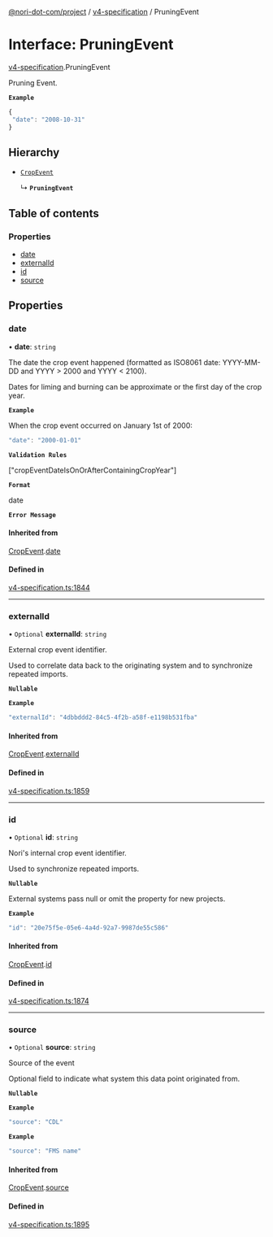 [@nori-dot-com/project](../README.md) / [v4-specification](../modules/v4_specification.md) / PruningEvent

# Interface: PruningEvent

[v4-specification](../modules/v4_specification.md).PruningEvent

Pruning Event.

**`Example`**

```js
{
 "date": "2008-10-31"
}
```

## Hierarchy

- [`CropEvent`](v4_specification.CropEvent.md)

  ↳ **`PruningEvent`**

## Table of contents

### Properties

- [date](v4_specification.PruningEvent.md#date)
- [externalId](v4_specification.PruningEvent.md#externalid)
- [id](v4_specification.PruningEvent.md#id)
- [source](v4_specification.PruningEvent.md#source)

## Properties

### date

• **date**: `string`

The date the crop event happened (formatted as ISO8061 date: YYYY-MM-DD and YYYY > 2000 and YYYY < 2100).

Dates for liming and burning can be approximate or the first day of the crop year.

**`Example`**

<caption>When the crop event occurred on January 1st of 2000:</caption>

```js
"date": "2000-01-01"
```

**`Validation Rules`**

["cropEventDateIsOnOrAfterContainingCropYear"]

**`Format`**

date

**`Error Message`**

#### Inherited from

[CropEvent](v4_specification.CropEvent.md).[date](v4_specification.CropEvent.md#date)

#### Defined in

[v4-specification.ts:1844](https://github.com/nori-dot-eco/nori-dot-com/blob/ba4a1c9/packages/project/src/v4-specification.ts#L1844)

___

### externalId

• `Optional` **externalId**: `string`

External crop event identifier.

Used to correlate data back to the originating system and to synchronize repeated imports.

**`Nullable`**

**`Example`**

```js
"externalId": "4dbbddd2-84c5-4f2b-a58f-e1198b531fba"
```

#### Inherited from

[CropEvent](v4_specification.CropEvent.md).[externalId](v4_specification.CropEvent.md#externalid)

#### Defined in

[v4-specification.ts:1859](https://github.com/nori-dot-eco/nori-dot-com/blob/ba4a1c9/packages/project/src/v4-specification.ts#L1859)

___

### id

• `Optional` **id**: `string`

Nori's internal crop event identifier.

Used to synchronize repeated imports.

**`Nullable`**

External systems pass null or omit the property for new projects.

**`Example`**

```js
"id": "20e75f5e-05e6-4a4d-92a7-9987de55c586"
```

#### Inherited from

[CropEvent](v4_specification.CropEvent.md).[id](v4_specification.CropEvent.md#id)

#### Defined in

[v4-specification.ts:1874](https://github.com/nori-dot-eco/nori-dot-com/blob/ba4a1c9/packages/project/src/v4-specification.ts#L1874)

___

### source

• `Optional` **source**: `string`

Source of the event

Optional field to indicate what system this data point originated from.

**`Nullable`**

**`Example`**

```js
"source": "CDL"
```

**`Example`**

```js
"source": "FMS name"
```

#### Inherited from

[CropEvent](v4_specification.CropEvent.md).[source](v4_specification.CropEvent.md#source)

#### Defined in

[v4-specification.ts:1895](https://github.com/nori-dot-eco/nori-dot-com/blob/ba4a1c9/packages/project/src/v4-specification.ts#L1895)
